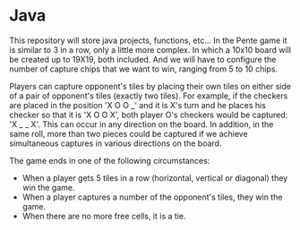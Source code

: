 # Java
This repository will store java projects, functions, etc...
In the Pente game it is similar to 3 in a row, only a little more complex. In which a 10x10 board will be created up to 19X19, both included.
And we will have to configure the number of capture chips that we want to win, ranging from 5 to 10 chips.

Players can capture opponent's tiles by placing their own tiles on either side of a pair of opponent's tiles (exactly two tiles). For example, if the checkers are placed in the position 'X O O _' and it is X's turn and he places his checker so that it is 'X O O X', both player O's checkers would be captured: 'X _ _ X'. This can occur in any direction on the board. In addition, in the same roll, more than two pieces could be captured if we achieve simultaneous captures in various directions on the board.

The game ends in one of the following circumstances:

- When a player gets 5 tiles in a row (horizontal, vertical or diagonal) they win the game.
- When a player captures a number of the opponent's tiles, they win the game.
- When there are no more free cells, it is a tie.
